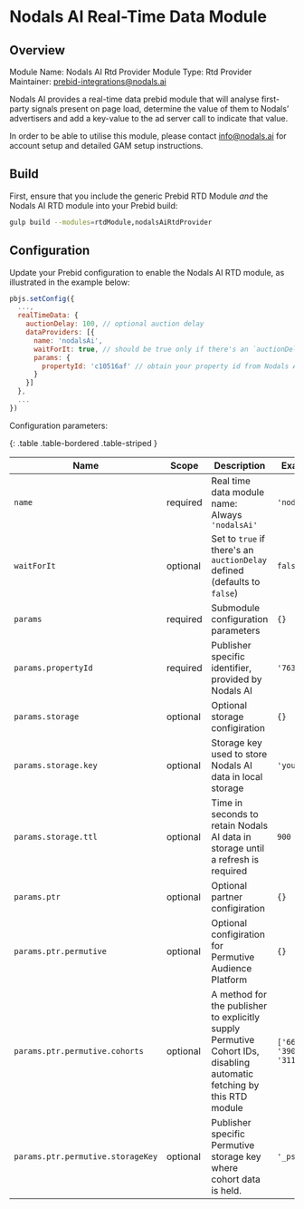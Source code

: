 # Nodals AI Real-Time Data Module

## Overview

Module Name: Nodals AI Rtd Provider
Module Type: Rtd Provider
Maintainer: prebid-integrations@nodals.ai

Nodals AI provides a real-time data prebid module that will analyse first-party signals present on page load, determine the value of them to Nodals’ advertisers and add a key-value to the ad server call to indicate that value.

In order to be able to utilise this module, please contact [info@nodals.ai](mailto:info@nodals.ai) for account setup and detailed GAM setup instructions.

## Build

First, ensure that you include the generic Prebid RTD Module _and_ the Nodals AI RTD module into your Prebid build:

```bash
gulp build --modules=rtdModule,nodalsAiRtdProvider
```

## Configuration

Update your Prebid configuration to enable the Nodals AI RTD module, as illustrated in the example below:

```javascript
pbjs.setConfig({
  ...,
  realTimeData: {
    auctionDelay: 100, // optional auction delay
    dataProviders: [{
      name: 'nodalsAi',
      waitForIt: true, // should be true only if there's an `auctionDelay`
      params: {
        propertyId: 'c10516af' // obtain your property id from Nodals AI support
      }
    }]
  },
  ...
})
```

Configuration parameters:

{: .table .table-bordered .table-striped }

| Name                              | Scope    | Description                                                                                                           | Example                     | Type            |
| --------------------------------- | -------- | --------------------------------------------------------------------------------------------------------------------- | --------------------------- | --------------- |
| `name`                            | required | Real time data module name: Always `'nodalsAi'`                                                                       | `'nodalsAi'`                | `String`        |
| `waitForIt`                       | optional | Set to `true` if there's an `auctionDelay` defined (defaults to `false`)                                              | `false`                     | `Boolean`       |
| `params`                          | required | Submodule configuration parameters                                                                                    | `{}`                        | `Object`        |
| `params.propertyId`               | required | Publisher specific identifier, provided by Nodals AI                                                                  | `'76346cf3'`                | `String`        |
| `params.storage`                  | optional | Optional storage configiration                                                                                        | `{}`                        | `Object`        |
| `params.storage.key`              | optional | Storage key used to store Nodals AI data in local storage                                                             | `'yourKey'`                 | `String`        |
| `params.storage.ttl`              | optional | Time in seconds to retain Nodals AI data in storage until a refresh is required                                       | `900`                       | `Integer`       |
| `params.ptr`                      | optional | Optional partner configiration                                                                                        | `{}`                        | `Object`        |
| `params.ptr.permutive`            | optional | Optional configiration for Permutive Audience Platform                                                                | `{}`                        | `Object`        |
| `params.ptr.permutive.cohorts`    | optional | A method for the publisher to explicitly supply Permutive Cohort IDs, disabling automatic fetching by this RTD module | `['66711', '39032', '311']` | `Array<String>` |
| `params.ptr.permutive.storageKey` | optional | Publisher specific Permutive storage key where cohort data is held.                                                   | `'_psegs'`                  | `String`        |
